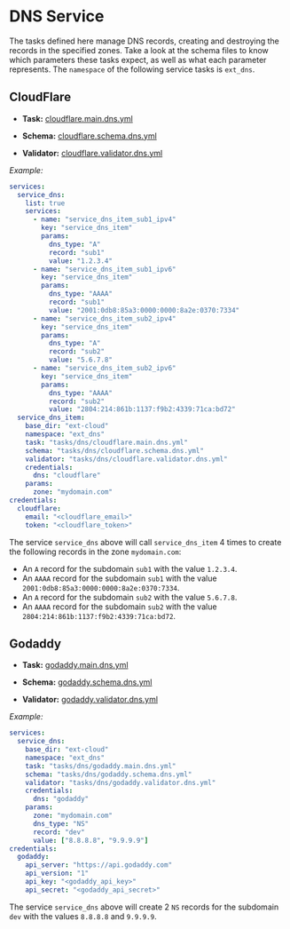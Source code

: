 # DNS Service

The tasks defined here manage DNS records, creating and destroying the records in the specified zones. Take a look at the schema files to know which parameters these tasks expect, as well as what each parameter represents. The `namespace` of the following service tasks is `ext_dns`.

## CloudFlare

- **Task:** [cloudflare.main.dns.yml](cloudflare/cloudflare.main.dns.yml)

- **Schema:** [cloudflare.schema.dns.yml](cloudflare/cloudflare.schema.dns.yml)

- **Validator:** [cloudflare.validator.dns.yml](cloudflare/cloudflare.validator.dns.yml)

_Example:_

```yaml
services:
  service_dns:
    list: true
    services:
      - name: "service_dns_item_sub1_ipv4"
        key: "service_dns_item"
        params:
          dns_type: "A"
          record: "sub1"
          value: "1.2.3.4"
      - name: "service_dns_item_sub1_ipv6"
        key: "service_dns_item"
        params:
          dns_type: "AAAA"
          record: "sub1"
          value: "2001:0db8:85a3:0000:0000:8a2e:0370:7334"
      - name: "service_dns_item_sub2_ipv4"
        key: "service_dns_item"
        params:
          dns_type: "A"
          record: "sub2"
          value: "5.6.7.8"
      - name: "service_dns_item_sub2_ipv6"
        key: "service_dns_item"
        params:
          dns_type: "AAAA"
          record: "sub2"
          value: "2804:214:861b:1137:f9b2:4339:71ca:bd72"
  service_dns_item:
    base_dir: "ext-cloud"
    namespace: "ext_dns"
    task: "tasks/dns/cloudflare.main.dns.yml"
    schema: "tasks/dns/cloudflare.schema.dns.yml"
    validator: "tasks/dns/cloudflare.validator.dns.yml"
    credentials:
      dns: "cloudflare"
    params:
      zone: "mydomain.com"
credentials:
  cloudflare:
    email: "<cloudflare_email>"
    token: "<cloudflare_token>"
```

The service `service_dns` above will call `service_dns_item` 4 times to create the following records in the zone `mydomain.com`:

- An `A` record for the subdomain `sub1` with the value `1.2.3.4`.
- An `AAAA` record for the subdomain `sub1` with the value `2001:0db8:85a3:0000:0000:8a2e:0370:7334`.
- An `A` record for the subdomain `sub2` with the value `5.6.7.8`.
- An `AAAA` record for the subdomain `sub2` with the value `2804:214:861b:1137:f9b2:4339:71ca:bd72`.

## Godaddy

- **Task:** [godaddy.main.dns.yml](godaddy/godaddy.main.dns.yml)

- **Schema:** [godaddy.schema.dns.yml](godaddy/godaddy.schema.dns.yml)

- **Validator:** [godaddy.validator.dns.yml](godaddy/godaddy.validator.dns.yml)

_Example:_

```yaml
services:
  service_dns:
    base_dir: "ext-cloud"
    namespace: "ext_dns"
    task: "tasks/dns/godaddy.main.dns.yml"
    schema: "tasks/dns/godaddy.schema.dns.yml"
    validator: "tasks/dns/godaddy.validator.dns.yml"
    credentials:
      dns: "godaddy"
    params:
      zone: "mydomain.com"
      dns_type: "NS"
      record: "dev"
      value: ["8.8.8.8", "9.9.9.9"]
credentials:
  godaddy:
    api_server: "https://api.godaddy.com"
    api_version: "1"
    api_key: "<godaddy_api_key>"
    api_secret: "<godaddy_api_secret>"
```

The service `service_dns` above will create 2 `NS` records for the subdomain `dev` with the values `8.8.8.8` and `9.9.9.9`.